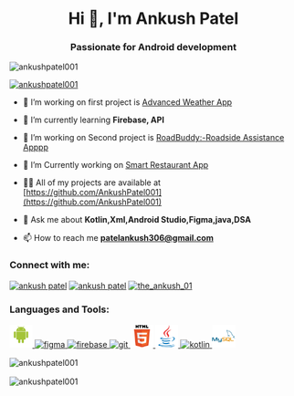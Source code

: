 <h1 align="center">Hi 👋, I'm Ankush Patel</h1>
<h3 align="center">Passionate for Android development</h3>

<p align="left"> <img src="https://komarev.com/ghpvc/?username=ankushpatel001&label=Profile%20views&color=0e75b6&style=flat" alt="ankushpatel001" /> </p>

<p align="left"> <a href="https://github.com/ryo-ma/github-profile-trophy"><img src="https://github-profile-trophy.vercel.app/?username=ankushpatel001" alt="ankushpatel001" /></a> </p>

- 🔭 I’m working on first project is [Advanced Weather App](https://github.com/AnkushPatel001?tab=repositories)

- 🌱 I’m currently learning **Firebase, API**

- 👯 I’m working on Second project is [RoadBuddy:-Roadside Assistance Apppp](https://github.com/AnkushPatel001?tab=repositories)

- 🤝 I’m Currently working on [Smart Restaurant App](https://github.com/AnkushPatel001?tab=repositories)

- 👨‍💻 All of my projects are available at [https://github.com/AnkushPatel001](https://github.com/AnkushPatel001)

- 💬 Ask me about **Kotlin,Xml,Android Studio,Figma,java,DSA**

- 📫 How to reach me **patelankush306@gmail.com**

<h3 align="left">Connect with me:</h3>
<p align="left">
<a href="https://linkedin.com/in/ankush patel" target="blank"><img align="center" src="https://raw.githubusercontent.com/rahuldkjain/github-profile-readme-generator/master/src/images/icons/Social/linked-in-alt.svg" alt="ankush patel" height="30" width="40" /></a>
<a href="https://fb.com/ankush patel" target="blank"><img align="center" src="https://raw.githubusercontent.com/rahuldkjain/github-profile-readme-generator/master/src/images/icons/Social/facebook.svg" alt="ankush patel" height="30" width="40" /></a>
<a href="https://instagram.com/the_ankush_01" target="blank"><img align="center" src="https://raw.githubusercontent.com/rahuldkjain/github-profile-readme-generator/master/src/images/icons/Social/instagram.svg" alt="the_ankush_01" height="30" width="40" /></a>
</p>

<h3 align="left">Languages and Tools:</h3>
<p align="left"> <a href="https://developer.android.com" target="_blank" rel="noreferrer"> <img src="https://raw.githubusercontent.com/devicons/devicon/master/icons/android/android-original-wordmark.svg" alt="android" width="40" height="40"/> </a> <a href="https://www.figma.com/" target="_blank" rel="noreferrer"> <img src="https://www.vectorlogo.zone/logos/figma/figma-icon.svg" alt="figma" width="40" height="40"/> </a> <a href="https://firebase.google.com/" target="_blank" rel="noreferrer"> <img src="https://www.vectorlogo.zone/logos/firebase/firebase-icon.svg" alt="firebase" width="40" height="40"/> </a> <a href="https://git-scm.com/" target="_blank" rel="noreferrer"> <img src="https://www.vectorlogo.zone/logos/git-scm/git-scm-icon.svg" alt="git" width="40" height="40"/> </a> <a href="https://www.w3.org/html/" target="_blank" rel="noreferrer"> <img src="https://raw.githubusercontent.com/devicons/devicon/master/icons/html5/html5-original-wordmark.svg" alt="html5" width="40" height="40"/> </a> <a href="https://www.java.com" target="_blank" rel="noreferrer"> <img src="https://raw.githubusercontent.com/devicons/devicon/master/icons/java/java-original.svg" alt="java" width="40" height="40"/> </a> <a href="https://kotlinlang.org" target="_blank" rel="noreferrer"> <img src="https://www.vectorlogo.zone/logos/kotlinlang/kotlinlang-icon.svg" alt="kotlin" width="40" height="40"/> </a> <a href="https://www.mysql.com/" target="_blank" rel="noreferrer"> <img src="https://raw.githubusercontent.com/devicons/devicon/master/icons/mysql/mysql-original-wordmark.svg" alt="mysql" width="40" height="40"/> </a> </p>

<p><img align="center" src="https://github-readme-stats.vercel.app/api/top-langs?username=ankushpatel001&show_icons=true&locale=en&layout=compact" alt="ankushpatel001" /></p>

<p><img align="center" src="https://github-readme-streak-stats.herokuapp.com/?user=ankushpatel001&" alt="ankushpatel001" /></p>
